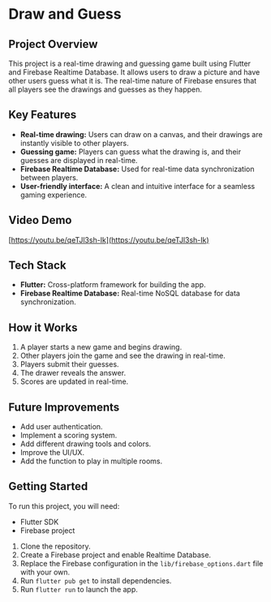# Draw and Guess

## Project Overview

This project is a real-time drawing and guessing game built using Flutter and Firebase Realtime Database. It allows users to draw a picture and have other users guess what it is. The real-time nature of Firebase ensures that all players see the drawings and guesses as they happen.

## Key Features

* **Real-time drawing:** Users can draw on a canvas, and their drawings are instantly visible to other players.
* **Guessing game:** Players can guess what the drawing is, and their guesses are displayed in real-time.
* **Firebase Realtime Database:** Used for real-time data synchronization between players.
* **User-friendly interface:** A clean and intuitive interface for a seamless gaming experience.

## Video Demo

[https://youtu.be/qeTJl3sh-Ik](https://youtu.be/qeTJl3sh-Ik)

## Tech Stack

* **Flutter:** Cross-platform framework for building the app.
* **Firebase Realtime Database:** Real-time NoSQL database for data synchronization.

## How it Works

1.  A player starts a new game and begins drawing.
2.  Other players join the game and see the drawing in real-time.
3.  Players submit their guesses.
4.  The drawer reveals the answer.
5.  Scores are updated in real-time.

## Future Improvements

* Add user authentication.
* Implement a scoring system.
* Add different drawing tools and colors.
* Improve the UI/UX.
* Add the function to play in multiple rooms.

## Getting Started

To run this project, you will need:

* Flutter SDK
* Firebase project

1.  Clone the repository.
2.  Create a Firebase project and enable Realtime Database.
3.  Replace the Firebase configuration in the `lib/firebase_options.dart` file with your own.
4.  Run `flutter pub get` to install dependencies.
5.  Run `flutter run` to launch the app.
